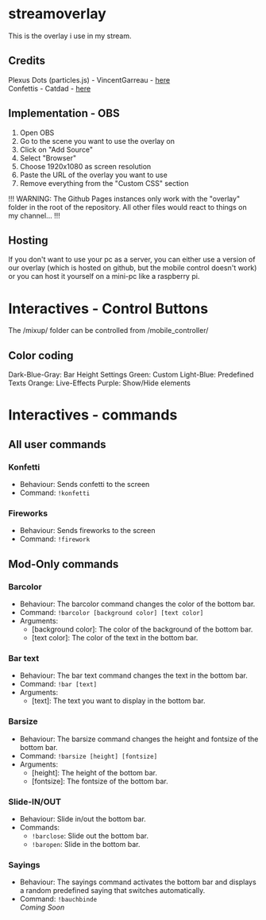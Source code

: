 # streamoverlay

This is the overlay i use in my stream.

## Credits

Plexus Dots (particles.js) - VincentGarreau - [here](https://github.com/VincentGarreau/particles.js)   
Confettis - Catdad - [here](https://github.com/catdad/canvas-confetti)  

## Implementation - OBS

1. Open OBS
2. Go to the scene you want to use the overlay on
3. Click on "Add Source"
4. Select "Browser"
5. Choose 1920x1080 as screen resolution
6. Paste the URL of the overlay you want to use
7. Remove everything from the "Custom CSS" section

!!! WARNING: The Github Pages instances only work with the "overlay" folder in the root of the repository. All other files would react to things on my channel... !!!


## Hosting
If you don't want to use your pc as a server, you can either use a version of our overlay (which is hosted on github, but the mobile control doesn't work) or you can host it yourself on a mini-pc like a raspberry pi.


# Interactives - Control Buttons
The /mixup/ folder can be controlled from /mobile_controller/  

## Color coding
Dark-Blue-Gray: Bar Height Settings
Green: Custom
Light-Blue: Predefined Texts
Orange: Live-Effects
Purple: Show/Hide elements

# Interactives - commands

## All user commands

### Konfetti
- Behaviour: Sends confetti to the screen
- Command: `!konfetti`

### Fireworks
- Behaviour: Sends fireworks to the screen
- Command: `!firework`

## Mod-Only commands

### Barcolor
- Behaviour: The barcolor command changes the color of the bottom bar.
- Command: `!barcolor [background color] [text color]`
- Arguments: 
    - [background color]: The color of the background of the bottom bar.
    - [text color]: The color of the text in the bottom bar. 

### Bar text
- Behaviour: The bar text command changes the text in the bottom bar.
- Command: `!bar [text]`
- Arguments: 
    - [text]: The text you want to display in the bottom bar.

### Barsize
- Behaviour: The barsize command changes the height and fontsize of the bottom bar.
- Command: `!barsize [height] [fontsize]`
- Arguments: 
    - [height]: The height of the bottom bar.
    - [fontsize]: The fontsize of the bottom bar.

### Slide-IN/OUT
- Behaviour: Slide in/out the bottom bar.
- Commands:
    - `!barclose`: Slide out the bottom bar.
    - `!baropen`: Slide in the bottom bar.  

### Sayings
- Behaviour: The sayings command activates the bottom bar and displays a random predefined saying that switches automatically.
- Command: `!bauchbinde`  
_Coming Soon_